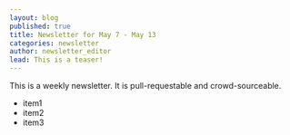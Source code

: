 ```yaml
---
layout: blog
published: true
title: Newsletter for May 7 - May 13
categories: newsletter
author: newsletter_editor
lead: This is a teaser!
---
```


This is a weekly newsletter. It is pull-requestable and crowd-sourceable.

 + item1
 + item2
 + item3
